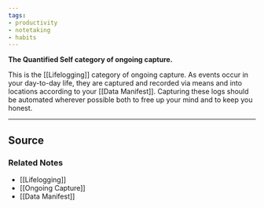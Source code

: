 ```yaml
---
tags:
- productivity
- notetaking
- habits
---
```

**The Quantified Self category of ongoing capture.**

This is the [[Lifelogging]] category of ongoing capture. As events occur in your day-to-day life, they are captured and recorded via means and into locations according to your [[Data Manifest]]. Capturing these logs should be automated wherever possible both to free up your mind and to keep you honest. 

---

## Source


### Related Notes
- [[Lifelogging]]
- [[Ongoing Capture]]
- [[Data Manifest]]
